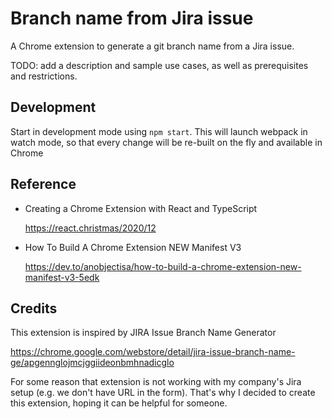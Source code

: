 # Branch name from Jira issue

A Chrome extension to generate a git branch name from a Jira issue.

TODO: add a description and sample use cases, as well as prerequisites and restrictions.

## Development
Start in development mode using `npm start`. This will launch webpack in watch mode, so that every change will be re-built on the fly and available in Chrome
## Reference

- Creating a Chrome Extension with React and TypeScript

  https://react.christmas/2020/12

- How To Build A Chrome Extension NEW Manifest V3

  https://dev.to/anobjectisa/how-to-build-a-chrome-extension-new-manifest-v3-5edk

## Credits
This extension is inspired by JIRA Issue Branch Name Generator

https://chrome.google.com/webstore/detail/jira-issue-branch-name-ge/apgennglojmcjggiideonbmhnadicglo

For some reason that extension is not working with my company's Jira setup (e.g. we don't have URL in the form).
That's why I decided to create this extension, hoping it can be helpful for someone.
